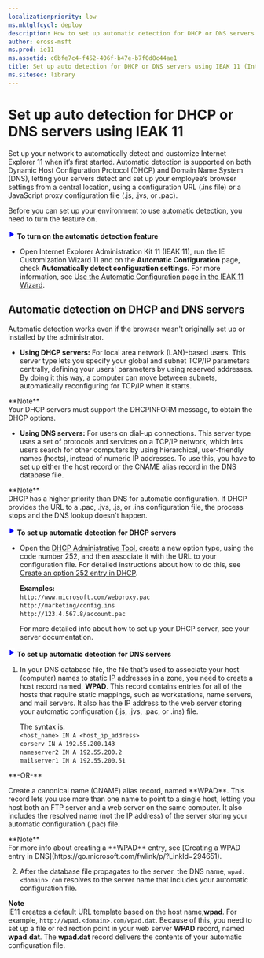 ```yaml
---
localizationpriority: low
ms.mktglfcycl: deploy
description: How to set up automatic detection for DHCP or DNS servers using IEAK 11 in your organization.
author: eross-msft
ms.prod: ie11
ms.assetid: c6bfe7c4-f452-406f-b47e-b7f0d8c44ae1
title: Set up auto detection for DHCP or DNS servers using IEAK 11 (Internet Explorer Administration Kit 11 for IT Pros)
ms.sitesec: library
---
```



# Set up auto detection for DHCP or DNS servers using IEAK 11
Set up your network to automatically detect and customize Internet Explorer 11 when it’s first started. Automatic detection is supported on both Dynamic Host Configuration Protocol (DHCP) and Domain Name System (DNS), letting your servers detect and set up your employee’s browser settings from a central location, using a configuration URL (.ins file) or a JavaScript proxy configuration file (.js, .jvs, or .pac).

Before you can set up your environment to use automatic detection, you need to turn the feature on.

![](images/wedge.gif) **To turn on the automatic detection feature**

-   Open Internet Explorer Administration Kit 11 (IEAK 11), run the IE Customization Wizard 11 and on the **Automatic Configuration** page, check **Automatically detect configuration settings**. For more information, see [Use the Automatic Configuration page in the IEAK 11 Wizard](auto-config-ieak11-wizard.md).

## Automatic detection on DHCP and DNS servers
Automatic detection works even if the browser wasn't originally set up or installed by the administrator.

-   **Using DHCP servers:** For local area network (LAN)-based users. This server type lets you specify your global and subnet TCP/IP parameters centrally, defining your users' parameters by using reserved addresses. By doing it this way, a computer can move between subnets, automatically reconfiguring for TCP/IP when it starts.
<p>**Note**<br>
Your DHCP servers must support the DHCPINFORM message, to obtain the DHCP options.    

-   **Using DNS servers:** For users on dial-up connections. This server type uses a set of protocols and services on a TCP/IP network, which lets users search for other computers by using hierarchical, user-friendly names (hosts), instead of numeric IP addresses. To use this, you have to set up either the host record or the CNAME alias record in the DNS database file.
<p>**Note**<br>
DHCP has a higher priority than DNS for automatic configuration. If DHCP provides the URL to a .pac, .jvs, .js, or .ins configuration file, the process stops and the DNS lookup doesn't happen.

![](images/wedge.gif) **To set up automatic detection for DHCP servers**

-   Open the [DHCP Administrative Tool](https://go.microsoft.com/fwlink/p/?LinkId=302212), create a new option type, using the code number 252, and then associate it with the URL to your configuration file. For detailed instructions about how to do this, see [Create an option 252 entry in DHCP](https://go.microsoft.com/fwlink/p/?LinkId=294649).

    **Examples:**<br>
    `http://www.microsoft.com/webproxy.pac`<br>
    `http://marketing/config.ins`<br>
    `http://123.4.567.8/account.pac`<p>
    For more detailed info about how to set up your DHCP server, see your server documentation.

![](images/wedge.gif) **To set up automatic detection for DNS servers**

1.  In your DNS database file, the file that’s used to associate your host (computer) names to static IP addresses in a zone, you need to create a host record named, **WPAD**. This record contains entries for all of the hosts that require static mappings, such as workstations, name servers, and mail servers. It also has the IP address to the web server storing your automatic configuration (.js, .jvs, .pac, or .ins) file.<p>The syntax is:<br>
`<host_name> IN A <host_ip_address>`<br>
`corserv IN A 192.55.200.143`<br>
`nameserver2 IN A 192.55.200.2`<br>
`mailserver1 IN A 192.55.200.51`
<p>**-OR-**<p>
Create a canonical name (CNAME) alias record, named **WPAD**. This record lets you use more than one name to point to a single host, letting you host both an FTP server and a web server on the same computer. It also includes the resolved name (not the IP address) of the server storing your automatic configuration (.pac) file.<p>
**Note**<br>For more info about creating a **WPAD** entry, see [Creating a WPAD entry in DNS](https://go.microsoft.com/fwlink/p/?LinkId=294651). 

2.  After the database file propagates to the server, the DNS name, `wpad.<domain>.com` resolves to the server name that includes your automatic configuration file.

**Note**<br>
IE11 creates a default URL template based on the host name,**wpad**. For example, `http://wpad.<domain>.com/wpad.dat`. Because of this, you need to set up a file or redirection point in your web server **WPAD** record, named **wpad.dat**. The **wpad.dat** record delivers the contents of your automatic configuration file.

